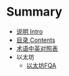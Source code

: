 # Summary

* [说明 Intro](README.md)
* [目录 Contents](contents.md)
* [术语中英对照表](en_zh.md)
* 以太坊
  * [以太坊FQA](yi-tai-fang-chang-jian-q-and-a.md)

